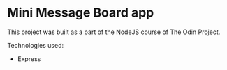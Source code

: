 # Mini Message Board app

This project was built as a part of the NodeJS course of The Odin Project.

Technologies used:

- Express
